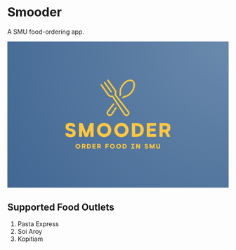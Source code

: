 # Smooder

A SMU food-ordering app.

![Smooder logo](assets/smooder-logo.png)

## Supported Food Outlets
1. Pasta Express
2. Soi Aroy
3. Kopitiam